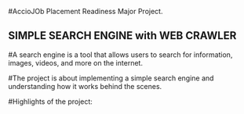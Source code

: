 #AccioJOb Placement Readiness Major Project.
## SIMPLE SEARCH ENGINE with WEB CRAWLER

#A search engine is a tool that allows users to search for information, images, videos, and more on the internet.

#The project is about implementing a simple search engine and understanding how it works behind the scenes.

#Highlights of the project:




